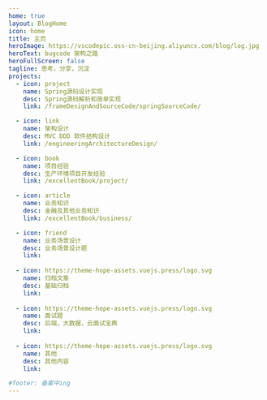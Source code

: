 ```yaml
---
home: true
layout: BlogHome
icon: home
title: 主页
heroImage: https://vscodepic.oss-cn-beijing.aliyuncs.com/blog/log.jpg
heroText: bugcode 架构之路
heroFullScreen: false
tagline: 思考，分享，沉淀
projects:
  - icon: project
    name: Spring源码设计实现
    desc: Spring源码解析和简单实现
    link: /frameDesignAndSourceCode/springSourceCode/

  - icon: link
    name: 架构设计
    desc: MVC DDD 软件结构设计
    link: /engineeringArchitectureDesign/

  - icon: book
    name: 项目经验
    desc: 生产环境项目开发经验
    link: /excellentBook/project/

  - icon: article
    name: 业务知识
    desc: 金融及其他业务知识
    link: /excellentBook/business/

  - icon: friend
    name: 业务场景设计
    desc: 业务场景设计题
    link: 
    
  - icon: https://theme-hope-assets.vuejs.press/logo.svg
    name: 归档文章
    desc: 基础归档
    link: 
    
  - icon: https://theme-hope-assets.vuejs.press/logo.svg
    name: 面试题
    desc: 后端，大数据，云面试宝典
    link: 
    
  - icon: https://theme-hope-assets.vuejs.press/logo.svg
    name: 其他
    desc: 其他内容
    link: 

#footer: 备案中ing
---
```

